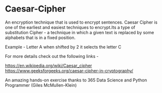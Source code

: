 # Caesar-Cipher
An encryption technique that is used to encrypt sentences.
Caesar Cipher is one of the earliest and easiest techniques to encrypt.Its a type of substitution Cipher - a technique in which a given text is replaced by some alphabets that is in a fixed position.

Example - Letter A when shifted by 2 it selects the letter C

For more details check out the following links -

https://en.wikipedia.org/wiki/Caesar_cipher
https://www.geeksforgeeks.org/caesar-cipher-in-cryptography/

An amazing hands-on exercise thanks to 365 Data Science and Python Programmer (Giles McMullen-Klein)
